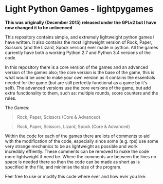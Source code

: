 # Light Python Games - lightpygames

**This was originally (December 2015) released under the GPLv2 but I have now changed it to be unlicenced**

This repository contains simple, and extremely lightweight python games I have written. It also contains the most lightweight version of Rock, Paper, Scissors (and the Lizard, Spock version) ever made in python. All the games currently have both a working Python 2.7 and Python 3.4 versions of the code.

In this repository there is a core version of the games and an advanced version of the games also; the core version is the base of the game, this is what would be used to make your own version as it contains the essentials needed for the game (but are still perfectly functional as a game by it's self). The advanced versions use the core versions of the game, but add extra functionality to them, such as: multiple rounds, score counters and the rules.

The Games:
>Rock, Paper, Scissors (Core & Advanced)

>Rock, Paper, Scissors, Lizard, Spock (Core & Advanced)

Within the code for each of the games there are lots of comments to aid with the modification of the code, especially since some (e.g. rps) use some very strange mechanics to be as lightweight as possible and  work incredibly effiently. These comments can be removed to make the code more lightweight if need be. Where the comments are between the lines no space is needed there so then the code can be made as short as is specified in the file, and minimise the size of the program.

Feel free to use or modify this code where ever and how ever you like.
